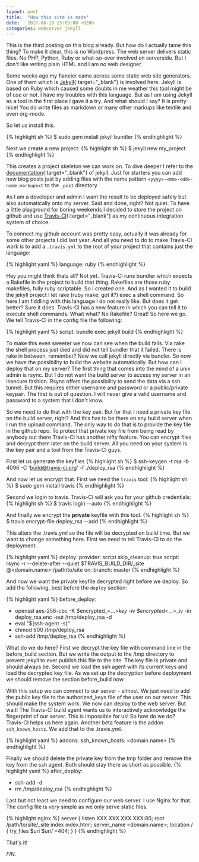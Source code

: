```yaml
---
layout: post
title:  "How this site is made"
date:   2017-06-18 15:09:00 +0200
categories: webserver jekyll
---
```

This is the third posting on this blog already. But how do I actually tame this thing? To make it clear, this is no Wordpress. The web server delivers static files. No PHP, Python, Ruby or what-so-ever involved on serverside. But I don't like writing plain HTML and I am no web designer.

Some weeks ago my fiancier came across some static web site generators. One of them which is [Jekyll][jekyll]{:target="_blank"} is involved here. Jekyll is based on Ruby which caused some doubts in me weather this tool might be of use or not. I have my troubles with this language. But as I am using Jekyll as a tool in the first place I gave it a try. And what should I say? It is pretty nice! You do write files as markdown or many other markups like textile and even org-mode.

So let us install this.

{% highlight sh %}
$ sudo gem install jekyll bundler
{% endhighlight %}

Next we create a new  project:
{% highlight sh %}
$ jekyll new my_project
{% endhighlight %}

This creates a project skeleton we can work on. To dive deeper I refer to the [documentation][jekyll-doc]{:target="_blank"} of jekyll. Just for starters you can add new blog posts just by adding files with the name pattern `<yyyy>-<mm>-<dd>-name.markupext` to the `_post` directory

As I am a developer and admin I want the result to be deployed safely but also automatically onto my server. Said and done, right? Not quiet. To have a little playground for boring weekends I decided to store the project on github and use [Travis-CI][travis-ci]{:target="_blank"} as my continuous integration system of choice.

To connect my github account was pretty easy, actually it was already for some other projects I did last year. And all you need to do to make Travis-CI work is to add a `.travis.yml` to the root of your project that contains just the language:

{% highlight yaml %}
language: ruby
{% endhighlight %}

Hey you might think thats all? Not yet. Travis-CI runs bundler which expects a Rakefile in the project to build that thing. Rakefiles are those ruby makefiles, fully ruby scriptable. So I created one. And as I wanted it to build the jekyll project I let rake (ruby make, got it?) exec a shell command. So here I am fiddling with this language I do not really like. But does it get better? Sure it does. Travis-CI has a new feature in which you can tell it to execute shell commands. Whait what? No Rakefile? Great! So here we go. We tell Travis-CI in the config file the following:

{% highlight yaml %}
script: bundle exec jekyll build
{% endhighlight %}

To make this even sweeter we now can see when the build fails. Via rake the shell process just died and did not tell bundler that it failed. There is rake in between, remember? Now we call jekyll directly via bundler. So now we have the possibility to build the website automatically. But how can I deploy that on my server? The first thing that comes into the mind of a unix admin is rsync. But I do not want the build server to access my server in an insecure fashion. Rsync offers the possibility to send the data via a ssh tunnel. But this requires either username and password or a public/private keypair. The first is out of question. I will never give a valid username and password to a system that I don't know.

So we need to do that with the key pair. But for that I need a private key file on the build server, right? And this has to be there on any build server when I run the upload command. The only way to do that is to provide the key file in the github repo. To protect that private key file from being read by anybody out there Travis-CI has another nifty feature. You can encrypt files and decrypt them later on the build server. All you need on your system is the key pair and a tool from the Travis-CI guys.

First let us generate the keyfiles
{% highlight sh %}
$ ssh-keygen -t rsa -b 4096 -C 'build@travis-ci.org' -f ./deploy_rsa
{% endhighlight %}

And now let us encrypt that. First we need the `travis` tool:
{% highlight sh %}
$ sudo gem install travis
{% endhighlight %}

Second we login to travis. Travis-CI will ask you for your github credentials:
{% highlight sh %}
$ travis login --auto
{% endhighlight %}

And finally we encrypt the **private** keyfile with this tool.
{% highlight sh %}
$ travis encrypt-file deploy_rsa --add
{% endhighlight %}

This alters the .travis.yml so the file will be decrypted on build time. But we want to change something here. First we need to tell Travis-CI to do the deployment:

{% highlight yaml %}
deploy:
  provider: script
  skip_cleanup: true
  script: rsync -r --delete-after --quiet $TRAVIS_BUILD_DIR/_site <username>@<domain.name>:/path/to/site
  on:
    branch: master
{% endhighlight %}

And now we want the private keyfile decrypted right before we deploy. So add the following, best before the `deploy` section:

{% highlight yaml %}
before_deploy:
- openssl aes-256-cbc -K $encrypted_<...>_key -iv $encrypted_<...>_iv -in deploy_rsa.enc -out /tmp/deploy_rsa -d
- eval "$(ssh-agent -s)"
- chmod 600 /tmp/deploy_rsa
- ssh-add /tmp/deploy_rsa
{% endhighlight %}

What do we do here? First we decrypt the key file with command line in the before_build section. But we write the output to the /tmp directory to prevent jekyll to ever publish this file to the site. The key file is private and should always be. Second we load the ssh agent with its current keys and load the decrypted key file. As we set up the decryption before deployment we should remove the section before_build now.

With this setup we can connect to our server - almost. We just need to add the public key file to the authorized_keys file of the user on our server. This should make the system work. We now can deploy to the web server. But wait! The Travis-CI build agent wants us to interactively acknowledge the fingerprint of our server. This is impossible for us! So how do we do? Travis-CI helps us here again. Another beta feature is the addon `ssh_known_hosts`. We add that to the .travis.yml.

{% highlight yaml %}
addons:
  ssh_known_hosts: <domain.name>
 {% endhighlight %}

Finally we should delete the private key from the tmp folder and remove the key from the ssh agent. Both should stay there as short as possible.
{% highlight yaml %}
after_deploy:
- ssh-add -d
- rm /tmp/deploy_rsa
 {% endhighlight %}

 Last but not least we need to configure our web server. I use Nginx for that. The config file is very simple as we only serve static files.

 {% highlight nginx %}
server {
        listen XXX.XXX.XXX.XXX:80;
        root /path/to/site/_site
        index index.html;
        server_name <domain.name>;
        location / {
                try_files $uri $uri/ =404;
        }
}
{% endhighlight %}

That's it!

_FIN_.

[jekyll]: https://jekyllrb.com
[jekyll-doc]: https://jekyllrb.com/docs/home/
[travis-ci]: https://travis-ci.org
[travis-doc]: https://docs.travis-ci.com
